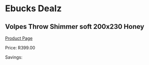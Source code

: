 
# Ebucks Dealz
## Volpes Throw Shimmer soft 200x230 Honey
[Product Page](https://www.ebucks.com/web/shop/productSelected.do?prodId=1155949714&catId=704984344)

Price: R399.00

Savings: 


	
